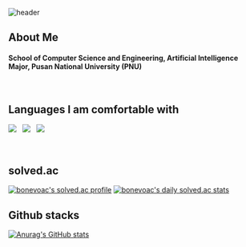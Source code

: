 ![header](https://capsule-render.vercel.app/api?type=waving&color=gradient&height=200&section=header)

## About Me
#### School of Computer Science and Engineering, Artificial Intelligence Major, Pusan National University (PNU)
</br>

## Languages I am comfortable with
<p>
  <img src="https://img.shields.io/badge/Python-3776AB?style=flat-square&logo=Python&logoColor=white"/> &nbsp 
  <img src="https://img.shields.io/badge/HTML5-E34F26?style=flat-square&logo=HTML5&logoColor=white"/> &nbsp 
  <img src="https://img.shields.io/badge/CSS3-1572B6?style=flat-square&logo=CSS3&logoColor=white"/> &nbsp 
</p>
</br>

## solved.ac
[![bonevoac's solved.ac profile](http://mazassumnida.wtf/api/v2/generate_badge?boj=bonevoac)](https://solved.ac/profile/bonevoac)
[![bonevoac's daily solved.ac stats](http://mazandi.herokuapp.com/api?handle=bonevoac&theme=warm)](https://solved.ac/profile/bonevoac)

## Github stacks
[![Anurag's GitHub stats](https://github-readme-stats.vercel.app/api?username=voac)](https://github.com/anuraghazra/github-readme-stats)
